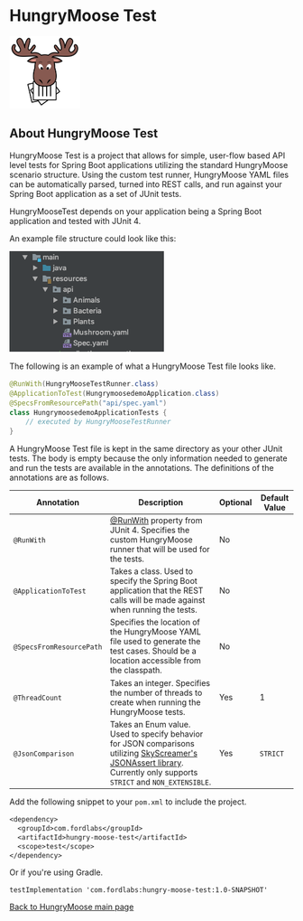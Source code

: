 
# HungryMoose Test

<img src="moose-01.png" alt="HungryMoose moose image" width="25%" height="25%">

## About HungryMoose Test

HungryMoose Test is a project that allows for simple, user-flow based API level tests for Spring Boot applications utilizing 
the standard HungryMoose scenario structure. Using the custom test runner, HungryMoose YAML files can be automatically parsed, 
turned into REST calls, and run against your Spring Boot application as a set of JUnit tests.

HungryMooseTest depends on your application being a Spring Boot application and tested with JUnit 4.

An example file structure could look like this:

![An example of the possible directory layout. Java's main directory contains a resources directory containing a directory called api that has all of the HungryMoose yaml files](example-directory-structure.png)

The following is an example of what a HungryMoose Test file looks like.

```Java
@RunWith(HungryMooseTestRunner.class)
@ApplicationToTest(HungrymoosedemoApplication.class)
@SpecsFromResourcePath("api/spec.yaml")
class HungrymoosedemoApplicationTests {
	// executed by HungryMooseTestRunner
}
```

A HungryMoose Test file is kept in the same directory as your other JUnit tests. The body is empty because the only information
needed to generate and run the tests are available in the annotations. The definitions of the annotations are as follows.

| Annotation | Description | Optional | Default Value |
| ---------- | ----------- | -------- | ------------- |
| `@RunWith` | [@RunWith](https://github.com/junit-team/junit4/wiki/Test-runners#runwith-annotation) property from JUnit 4. Specifies the custom HungryMoose runner that will be used for the tests. | No |
| `@ApplicationToTest` | Takes a class. Used to specify the Spring Boot application that the REST calls will be made against when running the tests. | No |
| `@SpecsFromResourcePath` | Specifies the location of the HungryMoose YAML file used to generate the test cases. Should be a location accessible from the classpath. | No |
| `@ThreadCount` | Takes an integer. Specifies the number of threads to create when running the HungryMoose tests. | Yes | 1 |
| `@JsonComparison` | Takes an Enum value. Used to specify behavior for JSON comparisons utilizing [SkyScreamer's JSONAssert library](http://jsonassert.skyscreamer.org/apidocs/org/skyscreamer/jsonassert/JSONCompareMode.html). Currently only supports `STRICT` and `NON_EXTENSIBLE`.| Yes | `STRICT` |

Add the following snippet to your `pom.xml` to include the project.

```Maven POM
<dependency>
  <groupId>com.fordlabs</groupId>
  <artifactId>hungry-moose-test</artifactId>
  <scope>test</scope>
</dependency>
```

Or if you're using Gradle.

```Gradle
testImplementation 'com.fordlabs:hungry-moose-test:1.0-SNAPSHOT'
```

[Back to HungryMoose main page](https://github.com/FordLabs/HungryMoose)
